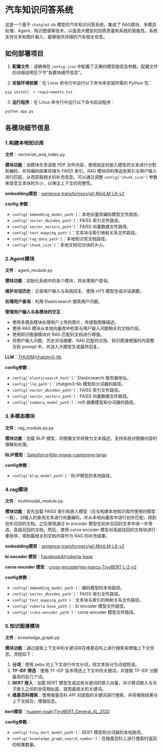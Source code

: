 # 汽车知识问答系统

这是一个基于 `chatglm3-6b` 模型的汽车知识问答系统，集成了 RAG模块、多模态处理、Agent、知识图谱等技术，以提高大模型的回答质量和系统的智能性。系统支持文本和图片输入，能够提供详细的汽车相关信息。



## 如何部署项目

1. **配置文件**：请确保在 `config.json` 中配置了正确的模型路径及参数。配置文件的详细说明见下节“各模块细节信息”。

2. **安装环境依赖**：在 Linux 命令行中运行以下命令来安装所需的 Python 包：

```python
pip install -r requirements.txt
```

3. **运行程序**：在 Linux 命令行中运行以下命令启动程序：

```python
python app.py
```



## 各模块细节信息

### 1.构建本地知识库

**文件**：vectorize_and_index.py

**模块功能**：该模块负责读取 PDF 文件内容，使用指定的嵌入模型将文本进行分割和编码，并将编码结果存储为 FAISS 索引。RAG 模块将利用这些索引与用户输入进行匹配，从而获取相关的补充信息。可以通过调整 `config['chunk_size']` 参数来改变文本块的大小，以保证上下文的完整性。

**embedding模型**：[sentence-transformers](https://huggingface.co/sentence-transformers)/[all-MiniLM-L6-v2](https://huggingface.co/sentence-transformers/all-MiniLM-L6-v2)

**config 参数**：

- `config['embedding_model_path']`：本地向量库编码模型文件路径。
- `config['vector_dbindex_path']`：FAISS 索引文件路径。
- `config['vector_vectors_path']`：FAISS 向量数据文件路径。
- `config['text_mapping_path']`：文本块与索引映射关系文件路径。
- `config['rag_data_path']`：本地知识库文档路径。
- `config['chunk_size']`：本地文档切分块的大小。



### 2.Agent模块

**文件**：agent_module.py

**模块功能**：初始化系统中的各个模块，并处理用户查询。

**维护对话历史**：记录用户输入与系统回复，使用 mT5 模型生成对话摘要。

**处理用户查询**：利用 Elasticsearch 搜索用户问题。

**管理用户输入与各模块的交互**：

- 使用多模态模块处理用户上传的图片，并提取图像描述。
- 使用 RAG 模块从本地向量库中检索与用户输入问题相关的文档片段。
- 使用知识图谱模块对 RAG 匹配的文档进行增强。
- 将用户输入问题、历史对话摘要、RAG 匹配的文档、知识图谱增强的内容整合到 prompt 中，并送入大模型生成最终回复。

**LLM**：[THUDM](https://huggingface.co/THUDM)/[chatglm3-6b](https://huggingface.co/THUDM/chatglm3-6b)

**config参数**：

- `config['elasticsearch_host']`：Elasticsearch 服务器地址。
- `config['llm_path']`：chatglm3-6b 模型和分词器的路径。
- `config['vector_dbindex_path']`：FAISS 索引文件路径。
- `config['vector_vectors_path']`：FAISS 向量数据文件路径。
- `config['summary_model_path']`：mt5 摘要模型和分词器的路径。



### 3.多模态模块

**文件**：rag_module.py.py

**模块功能**：加载 BLIP 模型，将图像文件转换为文本描述，支持系统对图像内容的理解和处理。

**BLIP模型**：[Salesforce](https://huggingface.co/Salesforce)/[blip-image-captioning-large](https://huggingface.co/Salesforce/blip-image-captioning-large)

**config参数**：

- `config['blip_model_path']`：BLIP模型的本地路径。



### 4.rag模块

**文件**：multimodal_module.py

**模块功能**：首先加载 FAISS 索引和嵌入模型（应与构建本地知识库时使用的模型一致），对输入的查询文本进行向量编码，并从本地向量库中进行初步匹配，得到初步召回的文档。之后使用通过 bi encoder 模型在初步召回的文本中进一步筛选，高级召回的文档。然后，使用 corss encoder 模型对高级找回的文档块进行重排序，得到最相关的文档内容作为 RAG 的补充结果。

**embedding模型**：[sentence-transformers](https://huggingface.co/sentence-transformers)/[all-MiniLM-L6-v2](https://huggingface.co/sentence-transformers/all-MiniLM-L6-v2)

**bi encoder 模型**：[FacebookAI](https://huggingface.co/FacebookAI)/[roberta-base](https://huggingface.co/FacebookAI/roberta-base)

**corss encoder 模型**：[cross-encoder](https://huggingface.co/cross-encoder)/[ms-marco-TinyBERT-L-2-v2](https://huggingface.co/cross-encoder/ms-marco-TinyBERT-L-2-v2)

**config参数**：

- `config['embedding_model_path']`：编码模型的本地路径。
- `config['vector_dbindex_path']`：FAISS 索引文件路径。
- `config['text_mapping_path']`：文本块与索引的映射关系文件路径。
- `config['roberta-base_path']`：bi encoder 模型文件路径。
- `config['cross-encoder_path']`：corss encoder 模型文件路径。



### 5.知识图谱模块

**文件**：knowledge_graph.py

**模块功能**：通过提取上下文中的关键词并在维基百科上进行搜索来增强上下文信息。流程如下：

1. **分词**：使用 jieba 对上下文进行中文分词，将文本拆分为词或短语。
2. **TF-IDF 筛选**：使用 TF-IDF 技术筛选上下文中的关键词，并提取 TF-IDF 分数最高的前几个词。
3. **BERT 嵌入**：加载 BERT 模型生成这些关键词的嵌入向量，并计算词嵌入与句子嵌入之间的余弦相似度，提取最相关的关键词。
4. **维基百科搜索**：使用维基百科 API 对提取的关键词进行搜索，并将搜索结果与上下文结合，增强信息。

**bert模型**：[huawei-noah](https://huggingface.co/huawei-noah)/[TinyBERT_General_4L_312D](https://huggingface.co/huawei-noah/TinyBERT_General_4L_312D)

**config参数**：

- `config['tiny_bert_model_path']`：BERT 模型和分词器的本地路径。
- `config['knowledge_graph_search_number']`：在维基百科上进行搜索时返回的结果数量。





































































































